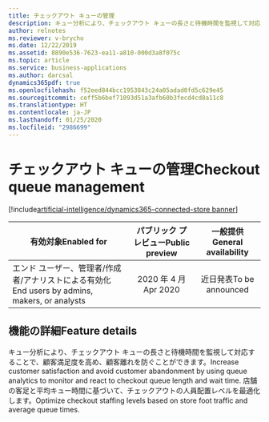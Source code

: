```yaml
---
title: チェックアウト キューの管理
description: キュー分析により、チェックアウト キューの長さと待機時間を監視して対応することで、顧客満足度を高め、顧客離れを防ぐことができます。
author: relnotes
ms.reviewer: v-brycho
ms.date: 12/22/2019
ms.assetid: 8890e536-7623-ea11-a810-000d3a8f075c
ms.topic: article
ms.service: business-applications
ms.author: darcsal
dynamics365pdf: true
ms.openlocfilehash: f52eed844bcc1953843c24a05adad0fd5c629e45
ms.sourcegitcommit: ceff5b6bef71093d51a3afb60b3fecd4cd8a11c8
ms.translationtype: HT
ms.contentlocale: ja-JP
ms.lasthandoff: 01/25/2020
ms.locfileid: "2986699"
---
```

# <a name="checkout-queue-management"></a><span data-ttu-id="56957-103">チェックアウト キューの管理</span><span class="sxs-lookup"><span data-stu-id="56957-103">Checkout queue management</span></span>
[!include[artificial-intelligence/dynamics365-connected-store banner](../includes/artificial-intelligence/dynamics365-connected-store.md)]

| <span data-ttu-id="56957-104">有効対象</span><span class="sxs-lookup"><span data-stu-id="56957-104">Enabled for</span></span>    |  <span data-ttu-id="56957-105">パブリック プレビュー</span><span class="sxs-lookup"><span data-stu-id="56957-105">Public preview</span></span> | <span data-ttu-id="56957-106">一般提供</span><span class="sxs-lookup"><span data-stu-id="56957-106">General availability</span></span> | 
| ---------- | :----------: |:----------: |
|<span data-ttu-id="56957-107">エンド ユーザー、管理者/作成者/アナリストによる有効化</span><span class="sxs-lookup"><span data-stu-id="56957-107">End users by admins, makers, or analysts</span></span>|<span data-ttu-id="56957-108">2020 年 4 月</span><span class="sxs-lookup"><span data-stu-id="56957-108">Apr 2020</span></span>| <span data-ttu-id="56957-109">近日発表</span><span class="sxs-lookup"><span data-stu-id="56957-109">To be announced</span></span>|






## <a name="feature-details"></a><span data-ttu-id="56957-110">機能の詳細</span><span class="sxs-lookup"><span data-stu-id="56957-110">Feature details</span></span>
<!--feature detail start -->
<span data-ttu-id="56957-111">キュー分析により、チェックアウト キューの長さと待機時間を監視して対応することで、顧客満足度を高め、顧客離れを防ぐことができます。</span><span class="sxs-lookup"><span data-stu-id="56957-111">Increase customer satisfaction and avoid customer abandonment by using queue analytics to monitor and react to checkout queue length and wait time.</span></span> <span data-ttu-id="56957-112">店舗の客足と平均キュー時間に基づいて、チェックアウトの人員配置レベルを最適化します。</span><span class="sxs-lookup"><span data-stu-id="56957-112">Optimize checkout staffing levels based on store foot traffic and average queue times.</span></span> 
<!--feature detail end -->









